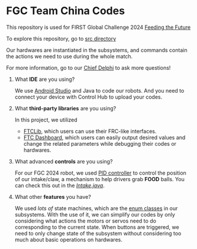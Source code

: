 # FGC Team China Codes
This repository is used for FIRST Global Challenge 2024 [Feeding the Future](https://www.youtube.com/watch?v=VoT_eVi7vQ0)

To explore this repository, go to [src directory](https://github.com/Allenyang16/FGC2024-TeamChina/tree/master/TeamCode/src/main/java/org/firstinspires/ftc/teamcode)

Our hardwares are instantiated in the subsystems, and commands contain the actions we need to use during the whole match.

For more information, go to our [Chief Delphi]((https://www.chiefdelphi.com/t/fgc-2024-team-china-engineering-book-cad-code-release/472296)) to ask more questions!

1. What **IDE** are you using?

   We use [Android Studio](https://ftc-docs.firstinspires.org/en/latest/programming_resources/android_studio_java/Android-Studio-Tutorial.html) and Java to code our robots. And you need to connect your device with Control Hub to upload your codes.

2. What **third-party libraries** are you using?

   In this project, we utilized
   
   + [FTCLib](https://docs.ftclib.org/ftclib), which users can use their FRC-like interfaces.
   + [FTC Dashboard](https://acmerobotics.github.io/ftc-dashboard/), which users can easily output desired values and change the related parameters while debugging their codes or hardwares.

3. What advanced **controls** are you using?

   For our FGC 2024 robot, we used [PID controller](https://docs.wpilib.org/en/stable/docs/software/advanced-controls/introduction/introduction-to-pid.html) to control the position of our intake/claw, a mechanism to help drivers grab **FOOD** balls. You can check this out in the [*Intake.java*](https://github.com/Allenyang16/FGC2024-TeamChina/blob/master/TeamCode/src/main/java/org/firstinspires/ftc/teamcode/subsystems/Intake.java).

4. What other **features** you have?

   We used *lots of* state machines, which are the [enum classes](https://www.baeldung.com/a-guide-to-java-enums) in our subsystems. With the use of it, we can simplify our codes by only considering what actions the motors or servos need to do corresponding to the current state. When buttons are triggered, we need to only change state of the subsystem without considering too much about basic operations on hardwares.
     

